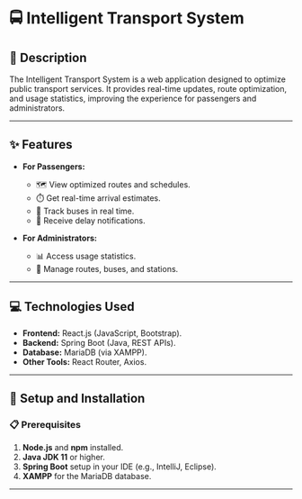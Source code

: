 # 🚍 Intelligent Transport System  

## 🧭 Description  
The Intelligent Transport System is a web application designed to optimize public transport services. It provides real-time updates, route optimization, and usage statistics, improving the experience for passengers and administrators.  

---

## ✨ Features  
- **For Passengers:**  
  - 🗺️ View optimized routes and schedules.  
  - ⏱️ Get real-time arrival estimates.  
  - 📍 Track buses in real time.  
  - 🔔 Receive delay notifications.  

- **For Administrators:**  
  - 📊 Access usage statistics.  
  - 🚏 Manage routes, buses, and stations.  

---

## 💻 Technologies Used  
- **Frontend:** React.js (JavaScript, Bootstrap).  
- **Backend:** Spring Boot (Java, REST APIs).  
- **Database:** MariaDB (via XAMPP).  
- **Other Tools:** React Router, Axios.

---

## 🚀 Setup and Installation  

### 📋 Prerequisites  
1. **Node.js** and **npm** installed.  
2. **Java JDK 11** or higher.  
3. **Spring Boot** setup in your IDE (e.g., IntelliJ, Eclipse).  
4. **XAMPP** for the MariaDB database.  

---


